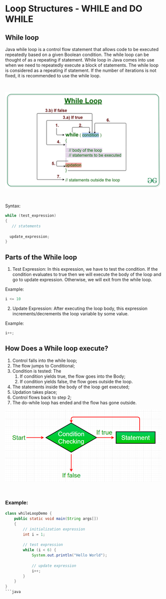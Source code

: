 # Loop Structures - WHILE and DO WHILE

## While loop

Java while loop is a control flow statement that allows code to be executed repeatedly based on a given Boolean condition. The while loop can be thought of as a repeating if statement. While loop in Java comes into use when we need to repeatedly execute a block of statements. The while loop is considered as a repeating if statement. If the number of iterations is not fixed, it is recommended to use the while loop.

<br>

<center>

![While Loop](/gif_img/While-Loop-GeeksforGeeks.jpg)

</center>

<br>

Syntax:

```java
while (test_expression)
{
   // statements
 
  update_expression;
}
```

##  Parts of the While loop

1. Test Expression: In this expression, we have to test the condition. If the condition evaluates to true then we will execute the body of the loop and go to update expression. Otherwise, we will exit from the while loop. 

Example: 

```java
i <= 10
```

2. Update Expression: After executing the loop body, this expression increments/decrements the loop variable by some value. 

Example: 

```java
i++;
```

## How Does a While loop execute? 

1. Control falls into the while loop;
2. The flow jumps to Conditional;
3. Condition is tested: The
    1. If condition yields true, the flow goes into the Body;
    2. If condition yields false, the flow goes outside the loop.
 4. The statements inside the body of the loop get executed;
 5. Updation takes place;
 6. Control flows back to step 2;
 7. The do-while loop has ended and the flow has gone outside.

<center>

![Flowchart For while loop](/gif_img/Java-while-loop.png)

</center>

<br>

### Example:

```java
class whileLoopDemo {
    public static void main(String args[])
    {
        // initialization expression
        int i = 1;
 
        // test expression
        while (i < 6) {
            System.out.println("Hello World");
 
            // update expression
            i++;
        }
    }
}
```java


